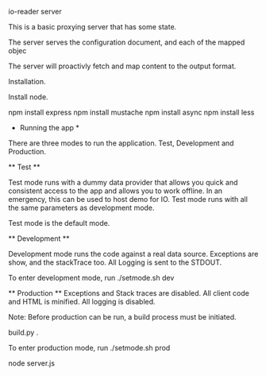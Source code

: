 io-reader server

This is a basic proxying server that has some state.

The server serves the configuration document, and each of the mapped objec

The server will proactivly fetch and map content to the output format.

Installation.

Install node.

npm install express
npm install mustache
npm install async
npm install less

* Running the app *

There are three modes to run the application. Test, Development and Production.

** Test **

Test mode runs with a dummy data provider that allows you quick and consistent access to the app and allows you to work offline.
In an emergency, this can be used to host demo for IO.
Test mode runs with all the same parameters as development mode.

Test mode is the default mode.

** Development **

Development mode runs the code against a real data source.
Exceptions are show, and the stackTrace too.
All Logging is sent to the STDOUT.

To enter development mode, run ./setmode.sh dev

** Production **
Exceptions and Stack traces are disabled.
All client code and HTML is minified.
All logging is disabled.

Note: Before production can be run, a build process must be initiated.

build.py .

To enter production mode, run ./setmode.sh prod

node server.js


